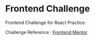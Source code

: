 # Frontend Challenge

Frontend Challenge for React Practice.

Challenge Reference : [Frontend Mentor](https://www.frontendmentor.io/challenges)
